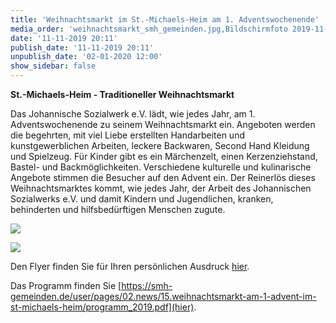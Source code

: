 ```yaml
---
title: 'Weihnachtsmarkt im St.-Michaels-Heim am 1. Adventswochenende'
media_order: 'weihnachtsmarkt_smh_gemeinden.jpg,Bildschirmfoto 2019-11-11 um 20.15.55.png,Plakat_Weihnachtsmarkt_2019.pdf,programm_2019.pdf'
date: '11-11-2019 20:11'
publish_date: '11-11-2019 20:11'
unpublish_date: '02-01-2020 12:00'
show_sidebar: false
---
```


**St.-Michaels-Heim - Traditioneller Weihnachtsmarkt**

Das Johannische Sozialwerk e.V. lädt, wie jedes Jahr, am 1. Adventswochenende zu seinem Weihnachtsmarkt ein. Angeboten werden die begehrten, mit viel Liebe erstellten Handarbeiten und kunstgewerblichen Arbeiten, leckere Backwaren, Second Hand Kleidung und Spielzeug. Für Kinder gibt es ein Märchenzelt, einen Kerzenziehstand, Bastel- und Backmöglichkeiten. Verschiedene kulturelle und kulinarische Angebote stimmen die Besucher auf den Advent ein. Der Reinerlös dieses Weihnachtsmarktes kommt, wie jedes Jahr, der Arbeit des Johannischen Sozialwerks e.V. und damit Kindern und Jugendlichen, kranken, behinderten und hilfsbedürftigen Menschen zugute.

![](https://smh-gemeinden.de/user/pages/02.news/15.weihnachtsmarkt-am-1-advent-im-st-michaels-heim/Bildschirmfoto%202019-11-11%20um%2020.15.55.png)

![](https://smh-gemeinden.de/user/pages/02.news/15.weihnachtsmarkt-am-1-advent-im-st-michaels-heim/weihnachtsmarkt_smh_gemeinden.jpg)

Den Flyer finden Sie für Ihren persönlichen Ausdruck [hier](https://smh-gemeinden.de/user/pages/02.news/15.weihnachtsmarkt-am-1-advent-im-st-michaels-heim/Plakat_Weihnachtsmarkt_2019.pdf).

Das Programm finden Sie [https://smh-gemeinden.de/user/pages/02.news/15.weihnachtsmarkt-am-1-advent-im-st-michaels-heim/programm_2019.pdf](hier).
